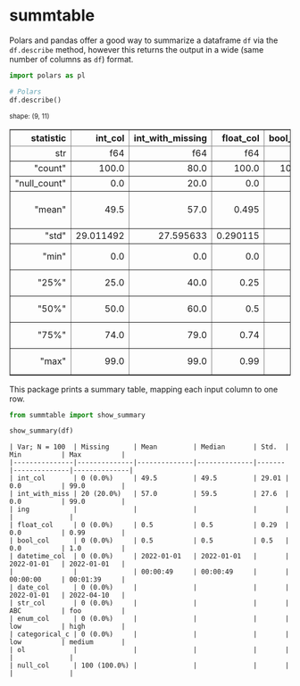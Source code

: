 summtable
================

Polars and pandas offer a good way to summarize a dataframe `df` via the
`df.describe` method, however this returns the output in a wide (same
number of columns as `df`) format.

``` python
import polars as pl

# Polars
df.describe()
```

<div><style>
.dataframe > thead > tr,
.dataframe > tbody > tr {
  text-align: right;
  white-space: pre-wrap;
}
</style>
<small>shape: (9, 11)</small><table border="1" class="dataframe"><thead><tr><th>statistic</th><th>int_col</th><th>int_with_missing</th><th>float_col</th><th>bool_col</th><th>str_col</th><th>date_col</th><th>datetime_col</th><th>categorical_col</th><th>enum_col</th><th>null_col</th></tr><tr><td>str</td><td>f64</td><td>f64</td><td>f64</td><td>f64</td><td>str</td><td>str</td><td>str</td><td>str</td><td>str</td><td>f64</td></tr></thead><tbody><tr><td>&quot;count&quot;</td><td>100.0</td><td>80.0</td><td>100.0</td><td>100.0</td><td>&quot;100&quot;</td><td>&quot;100&quot;</td><td>&quot;100&quot;</td><td>&quot;100&quot;</td><td>&quot;100&quot;</td><td>0.0</td></tr><tr><td>&quot;null_count&quot;</td><td>0.0</td><td>20.0</td><td>0.0</td><td>0.0</td><td>&quot;0&quot;</td><td>&quot;0&quot;</td><td>&quot;0&quot;</td><td>&quot;0&quot;</td><td>&quot;0&quot;</td><td>100.0</td></tr><tr><td>&quot;mean&quot;</td><td>49.5</td><td>57.0</td><td>0.495</td><td>0.5</td><td>null</td><td>&quot;2022-02-19 12:00:00&quot;</td><td>&quot;2022-01-01 00:00:49.500000&quot;</td><td>null</td><td>null</td><td>null</td></tr><tr><td>&quot;std&quot;</td><td>29.011492</td><td>27.595633</td><td>0.290115</td><td>null</td><td>null</td><td>null</td><td>null</td><td>null</td><td>null</td><td>null</td></tr><tr><td>&quot;min&quot;</td><td>0.0</td><td>0.0</td><td>0.0</td><td>0.0</td><td>&quot;ABC&quot;</td><td>&quot;2022-01-01&quot;</td><td>&quot;2022-01-01 00:00:00&quot;</td><td>null</td><td>null</td><td>null</td></tr><tr><td>&quot;25%&quot;</td><td>25.0</td><td>40.0</td><td>0.25</td><td>null</td><td>null</td><td>&quot;2022-01-26&quot;</td><td>&quot;2022-01-01 00:00:25&quot;</td><td>null</td><td>null</td><td>null</td></tr><tr><td>&quot;50%&quot;</td><td>50.0</td><td>60.0</td><td>0.5</td><td>null</td><td>null</td><td>&quot;2022-02-20&quot;</td><td>&quot;2022-01-01 00:00:50&quot;</td><td>null</td><td>null</td><td>null</td></tr><tr><td>&quot;75%&quot;</td><td>74.0</td><td>79.0</td><td>0.74</td><td>null</td><td>null</td><td>&quot;2022-03-16&quot;</td><td>&quot;2022-01-01 00:01:14&quot;</td><td>null</td><td>null</td><td>null</td></tr><tr><td>&quot;max&quot;</td><td>99.0</td><td>99.0</td><td>0.99</td><td>1.0</td><td>&quot;foo&quot;</td><td>&quot;2022-04-10&quot;</td><td>&quot;2022-01-01 00:01:39&quot;</td><td>null</td><td>null</td><td>null</td></tr></tbody></table></div>

This package prints a summary table, mapping each input column to one
row.

``` python
from summtable import show_summary

show_summary(df)
```

    | Var; N = 100  | Missing      | Mean         | Median       | Std.  | Min          | Max          |
    |---------------|--------------|--------------|--------------|-------|--------------|--------------|
    | int_col       | 0 (0.0%)     | 49.5         | 49.5         | 29.01 | 0.0          | 99.0         |
    | int_with_miss | 20 (20.0%)   | 57.0         | 59.5         | 27.6  | 0.0          | 99.0         |
    | ing           |              |              |              |       |              |              |
    | float_col     | 0 (0.0%)     | 0.5          | 0.5          | 0.29  | 0.0          | 0.99         |
    | bool_col      | 0 (0.0%)     | 0.5          | 0.5          | 0.5   | 0.0          | 1.0          |
    | datetime_col  | 0 (0.0%)     | 2022-01-01   | 2022-01-01   |       | 2022-01-01   | 2022-01-01   |
    |               |              | 00:00:49     | 00:00:49     |       | 00:00:00     | 00:01:39     |
    | date_col      | 0 (0.0%)     |              |              |       | 2022-01-01   | 2022-04-10   |
    | str_col       | 0 (0.0%)     |              |              |       | ABC          | foo          |
    | enum_col      | 0 (0.0%)     |              |              |       | low          | high         |
    | categorical_c | 0 (0.0%)     |              |              |       | low          | medium       |
    | ol            |              |              |              |       |              |              |
    | null_col      | 100 (100.0%) |              |              |       |              |              |
